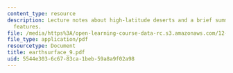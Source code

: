 ```yaml
---
content_type: resource
description: Lecture notes about high-latitude deserts and a brief summary of desert
  features.
file: /media/https%3A/open-learning-course-data-rc.s3.amazonaws.com/12-090-the-environment-of-the-earths-surface-spring-2007/5544e3036c6783ca1beb59a8a9f02a98_earthsurface_9.pdf
file_type: application/pdf
resourcetype: Document
title: earthsurface_9.pdf
uid: 5544e303-6c67-83ca-1beb-59a8a9f02a98
---
```

